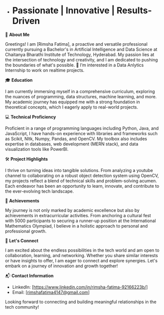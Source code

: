 - # Passionate | Innovative | Results-Driven

🚀 **About Me**

Greetings! I am [Rimsha Fatima], a proactive and versatile professional currently pursuing a Bachelor's in Artificial Intelligence and Data Science 
at Chaitanya Bharathi Institute of Technology, Hyderabad. My passion lies at the intersection of technology and creativity, and I am dedicated to pushing the boundaries of
what's possible. 👀 I’m interested in a Data Anlytics Internship to work on realtime projects.

🎓 **Education**

I am currently immersing myself in a comprehensive curriculum, exploring the nuances of programming, data structures, machine learning, and more.
My academic journey has equipped me with a strong foundation in theoretical concepts, which I eagerly apply to real-world projects.

💻 **Technical Proficiency**

Proficient in a range of programming languages including Python, Java, and JavaScript, I have hands-on experience with libraries and frameworks such as
Scikit, Nltk, Numpy, Pandas, and OpenCV. My toolbox also includes expertise in databases, web development (MERN stack), and data visualization tools like PowerBI.

🛠️ **Project Highlights**

I thrive on turning ideas into tangible solutions. From analyzing a youtube channel to collaborating on a robust object detection system using OpenCV, my projects 
reflect a blend of technical skills and problem-solving acumen. Each endeavor has been an opportunity to learn, innovate, and contribute to the ever-evolving tech landscape.

🌟 **Achievements**

My journey is not only marked by academic excellence but also by achievements in extracurricular activities. 
From anchoring a cultural fest with 5000 participants to securing a runner-up position at the International Mathematics Olympiad, I believe in a holistic approach 
to personal and professional growth.

🤝 **Let's Connect**

I am excited about the endless possibilities in the tech world and am open to collaboration, learning, and networking. Whether you share similar interests or have 
insights to offer, I am eager to connect and explore synergies. Let's embark on a journey of innovation and growth together!

📬 **Contact Information**

- LinkedIn: [https://www.linkedin.com/in/rimsha-fatima-92166223b/]
- Email: [rimshafatima4147@gmail.com]

Looking forward to connecting and building meaningful relationships in the tech community!


<!---
FatimaRimsha/FatimaRimsha is a ✨ special ✨ repository because its `README.md` (this file) appears on your GitHub profile.
You can click the Preview link to take a look at your changes.
--->
